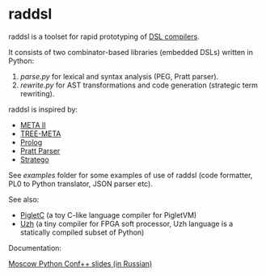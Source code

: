 # raddsl

raddsl is a toolset for rapid prototyping of [DSL compilers](http://composition.al/blog/2017/04/30/what-isnt-a-high-performance-dsl/).

It consists of two combinator-based libraries (embedded DSLs) written in Python:

1. *parse.py* for lexical and syntax analysis (PEG, Pratt parser).
1. *rewrite.py* for AST transformations and code generation (strategic term rewriting).

raddsl is inspired by:

* [META II](https://en.wikipedia.org/wiki/META_II)
* [TREE-META](https://en.wikipedia.org/wiki/TREE-META)
* [Prolog](https://www.era.lib.ed.ac.uk/bitstream/handle/1842/6648/Warren1978.pdf)
* [Pratt Parser](https://en.wikipedia.org/wiki/Pratt_parser)
* [Stratego](https://en.wikipedia.org/wiki/Stratego/XT)

See *examples* folder for some examples of use of raddsl (code formatter, PL0 to Python translator, JSON parser etc).

See also:

* [PigletC](https://github.com/true-grue/PigletC) (a toy C-like language compiler for PigletVM)
* [Uzh](https://github.com/true-grue/uzh) (a tiny compiler for FPGA soft processor, Uzh language is a statically compiled subset of Python)

Documentation:

[Moscow Python Conf++ slides (in Russian)](http://sovietov.com/txt/dsl_python_conf.pdf)
